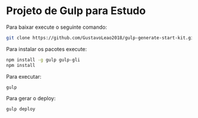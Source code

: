 # Projeto de Gulp para Estudo

Para baixar execute o seguinte comando:
```bash
git clone https://github.com/GustavoLeao2018/gulp-generate-start-kit.git
```

Para instalar os pacotes execute:
```bash
npm install -g gulp gulp-gli 
npm install
```

Para executar:
```bash
gulp
```

Para gerar o deploy:
```bash
gulp deploy
```

